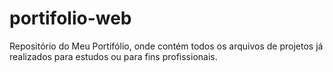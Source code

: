 # portifolio-web

Repositório do Meu Portifólio, onde contém todos os arquivos de projetos já realizados para estudos ou para fins profissionais.



